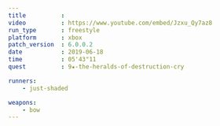 ```yaml
---
title          :
video          : https://www.youtube.com/embed/Jzxu_Qy7az8
run_type       : freestyle
platform       : xbox
patch_version  : 6.0.0.2
date           : 2019-06-18
time           : 05'43"11
quest          : 9★-the-heralds-of-destruction-cry

runners:
    - just-shaded

weapons:
    - bow
---
```

